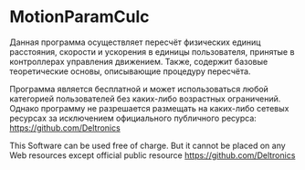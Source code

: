 # MotionParamCulc
Данная программа осуществляет пересчёт физических
единиц расстояния, скорости и ускорения в единицы 
пользователя, принятые в контроллерах управления движением.
Также, содержит базовые теоретические основы, описывающие
процедуру пересчёта. 

Программа является бесплатной и может использоваться
любой категорией пользователей без каких-либо возрастных
ограничений. 
Однако программу не разрешается размещать
на каких-либо сетевых ресурсах за исключением официального
публичного ресурса:
https://github.com/Deltronics

This Software can be used free of charge.
But it cannot be placed on any
Web resources except official public resource
https://github.com/Deltronics
